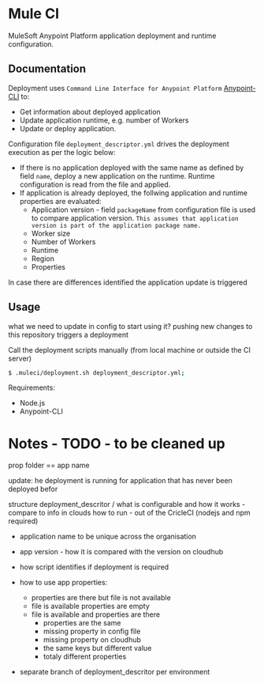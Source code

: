# Mule CI

MuleSoft Anypoint Platform application deployment and runtime configuration.

## Documentation

Deployment uses `Command Line Interface for Anypoint Platform` [Anypoint-CLI](https://docs.mulesoft.com/runtime-manager/anypoint-platform-cli) to:
* Get information about deployed application
* Update application runtime, e.g. number of Workers
* Update or deploy application.

Configuration file `deployment_descriptor.yml` drives the deployment execution as per the logic below:

* If there is no application deployed with the same name as defined by field `name`, deploy a new application on the runtime. Runtime configuration is read from the file and applied.
* If application is already deployed, the follwing application and runtime properties are evaluated:
    * Application version - field `packageName` from configuration file is used to compare application version. `This assumes that application version is part of the application package name.`
    * Worker size
    * Number of Workers
    * Runtime
    * Region
    * Properties

<aside class="notice">
In case there are differences identified the application update is triggered
</aside>

## Usage

what we need to update in config to start using it?
pushing new changes to this repository triggers a deployment

Call the deployment scripts manually (from local machine or outside the CI server)
```sh
$ .muleci/deployment.sh deployment_descriptor.yml;
```

Requirements: 
* Node.js
* Anypoint-CLI




# Notes - TODO - to be cleaned up

prop folder == app name

update:
he deployment is running for application that has never been deployed befor

structure
deployment_descritor / what is configurable and how it works - compare to info in clouds
how to run - out of the CricleCI
 (nodejs and npm required)


- application name to be unique across the organisation
- app version - how it is compared with the version on cloudhub
- how script identifies if deployment is required
- how to use app properties:

	- properties are there but file is not available
	- file is available properties are empty
	- file is available and properties are there
		- properties are the same
		- missing property in config file
		- missing property on cloudhub
		- the same keys but different value
		- totaly different properties

- separate branch of deployment_descritor per environment
